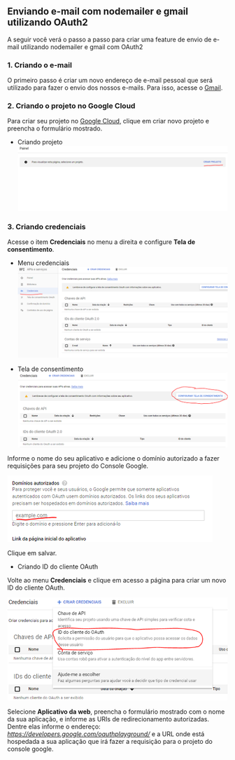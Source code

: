## Enviando e-mail com nodemailer e gmail utilizando OAuth2

A seguir você verá o passo a passo para criar uma feature de envio de e-mail utilizando nodemailer e gmail com OAuth2

### 1. Criando o e-mail

O primeiro passo é criar um novo endereço de e-mail pessoal que será utilizado para fazer o envio dos nossos e-mails. Para isso, acesse o [Gmail](https://mail.google.com).

### 2. Criando o projeto no Google Cloud

Para criar seu projeto no [Google Cloud](https://console.developers.google.com), clique em criar novo projeto e preencha o formulário mostrado.

* Criando projeto
![Criar novo projeto](img/img-1.PNG)

### 3. Criando credenciais

Acesse o item **Credenciais** no menu a direita e configure **Tela de consentimento**.

* Menu credenciais
![Acessando menu credenciais](img/img-2.PNG)

* Tela de consentimento
![Acessando tela de consentimento](img/img-3.PNG)

Informe o nome do seu aplicativo e adicione o domínio autorizado a fazer requisições para seu projeto do Console Google.

![Informando domnínios autorizados](img/img-4.PNG)

Clique em salvar.

* Criando ID do cliente OAuth

Volte ao menu **Credenciais** e clique em acesso a página para criar um novo ID do cliente OAuth.

![Acessando a página criação de ID do cliente OAuth](img/img-5.PNG)

Selecione **Aplicativo da web**, preencha o formulário mostrado com o nome da sua aplicação, e informe as URIs de redirecionamento autorizadas. Dentre elas informe o endereço: *https://developers.google.com/oauthplayground/* e a URL onde está hospedada a sua aplicação que irá fazer a requisição para o projeto do console google.


